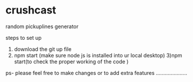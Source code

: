 # crushcast
random  pickuplines generator 

steps to set up 


1) download the git up file
2) npm start (make sure node js is installed into ur local desktop)
3)npm start(to check the proper working of the code )





ps- please feel free to make changes or to add extra features .....................

